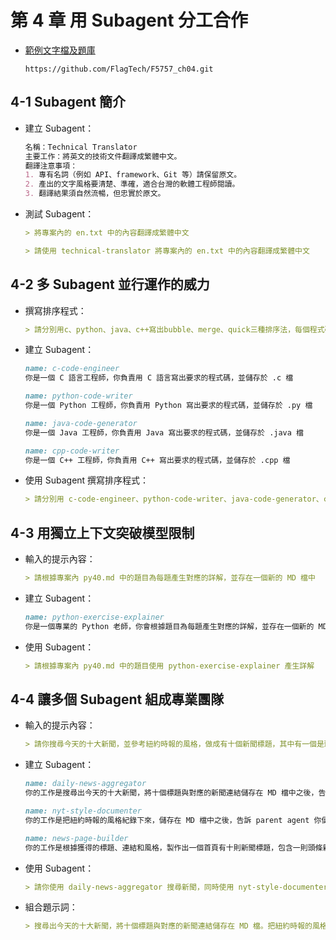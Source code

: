 # 第 4 章 用 Subagent 分工合作

- [範例文字檔及題庫](https://github.com/FlagTech/F5757_ch04)

    ```
    https://github.com/FlagTech/F5757_ch04.git
    ```

## 4-1 Subagent 簡介

- 建立 Subagent：

    ```md
    名稱：Technical Translator
    主要工作：將英文的技術文件翻譯成繁體中文。
    翻譯注意事項：
    1. 專有名詞（例如 API、framework、Git 等）請保留原文。
    2. 產出的文字風格要清楚、準確，適合台灣的軟體工程師閱讀。
    3. 翻譯結果須自然流暢，但忠實於原文。
    ```
- 測試 Subagent：

    ```md
    > 將專案內的 en.txt 中的內容翻譯成繁體中文
    ```
    ```md
    > 請使用 technical-translator 將專案內的 en.txt 中的內容翻譯成繁體中文
    ```

## 4-2 多 Subagent 並行運作的威力
- 撰寫排序程式：

    ```md
    > 請分別用c、python、java、c++寫出bubble、merge、quick三種排序法，每個程式碼都用該程式語言的檔案格式獨立儲存
    ```
- 建立 Subagent：

    ```md
    name: c-code-engineer
    你是一個 C 語言工程師，你負責用 C 語言寫出要求的程式碼，並儲存於 .c 檔
    ```
    ```md
    name: python-code-writer
    你是一個 Python 工程師，你負責用 Python 寫出要求的程式碼，並儲存於 .py 檔
    ```
    ```md
    name: java-code-generator
    你是一個 Java 工程師，你負責用 Java 寫出要求的程式碼，並儲存於 .java 檔
    ```
    ```md
    name: cpp-code-writer
    你是一個 C++ 工程師，你負責用 C++ 寫出要求的程式碼，並儲存於 .cpp 檔
    ```
- 使用 Subagent 撰寫排序程式：

    ```md
    > 請分別用 c-code-engineer、python-code-writer、java-code-generator、cpp-code-writer 寫出 bubble、merge、quick 三種排序法
    ```

## 4-3 用獨立上下文突破模型限制
- 輸入的提示內容：

    ```md
    > 請根據專案內 py40.md 中的題目為每題產生對應的詳解，並存在一個新的 MD 檔中
    ```
- 建立 Subagent：

    ```md
    name: python-exercise-explainer
    你是一個專業的 Python 老師，你會根據題目為每題產生對應的詳解，並存在一個新的 MD 檔中
    ```
- 使用 Subagent：

    ```md
    > 請根據專案內 py40.md 中的題目使用 python-exercise-explainer 產生詳解
    ```
## 4-4 讓多個 Subagent 組成專業團隊
- 輸入的提示內容：

    ```md
    > 請你搜尋今天的十大新聞，並參考紐約時報的風格，做成有十個新聞標題，其中有一個是頭條新聞，且十則標題都可以點擊查看新聞內容的網頁
    ```
- 建立 Subagent：

    ```md
    name: daily-news-aggregator
    你的工作是搜尋出今天的十大新聞，將十個標題與對應的新聞連結儲存在 MD 檔中之後，告訴 parent agent 你儲存的檔案名稱
    ```
    ```md
    name: nyt-style-documenter
    你的工作是把紐約時報的風格紀錄下來，儲存在 MD 檔中之後，告訴 parent agent 你儲存的檔案名稱
    ```
    ```md
    name: news-page-builder
    你的工作是根據獲得的標題、連結和風格，製作出一個首頁有十則新聞標題，包含一則頭條新聞，且十則標題都可以點擊查看新聞內容的網頁
    ```
- 使用 Subagent：

    ```md
    > 請你使用 daily-news-aggregator 搜尋新聞，同時使用 nyt-style-documenter 搜尋新聞風格，並在這之後請 news-page-builder 完成一個網頁
    ```
- 組合題示詞：

    ```md
    > 搜尋出今天的十大新聞，將十個標題與對應的新聞連結儲存在 MD 檔。把紐約時報的風格紀錄下來，儲存在 MD 檔中。根據獲得的標題、連結和風格，製作出一個首頁有十則新聞標題，包含一則頭條新聞，且十則標題都可以點擊查看新聞內容的網頁
    ```